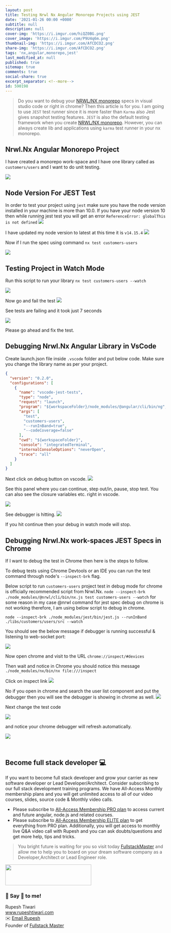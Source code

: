 ```yaml
---
layout: post
title: Testing Nrwl Nx Angular Monorepo Projects using JEST
date: '2021-01-26 00:00 +0000'
subtitle: null
description: null
cover-img: 'https://i.imgur.com/hiQZ0BG.png'
cover_image: 'https://i.imgur.com/P9U4q6m.png'
thumbnail-img: 'https://i.imgur.com/AfCDCO2.png'
share-img: 'https://i.imgur.com/AfCDCO2.png'
tags: 'nx,angular,monorepo,jest'
last_modified_at: null
published: true
sitemap: true
comments: true
social-share: true
excerpt_separator: <!--more-->
id: 590198
---
```



> Do you want to debug your  [NRWL/NX monorepo](https://nx.dev/) specs in visual studio code or right in chrome? Then this article is for you. I am going to use `JEST` test runner since it is more faster than `Karma` also Jest gives snapshot testing features. `JEST` is also the default testing framework when you create [NRWL/NX monorepo](https://nx.dev/). However, you can always create lib and applications using `karma` test runner in your nx monorepo. 

## Nrwl.Nx Angular Monorepo Project
I have created a monorepo work-space and I have one library called as `customers/users` and I want to do unit testing.

![](https://i.imgur.com/J04LNHO.png)

## Node Version For JEST Test
In order to test your project using `jest` make sure you have the node version installed in your machine is more than 10.0. If you have your node version 10 then while running jest test you will get an error `ReferenceError: globalThis is not defined`
![](https://i.imgur.com/0HBpljW.png)

I have updated my node version to latest at this time it is `v14.15.4` 
![](https://i.imgur.com/RQ7M9ID.png)

Now if I run the spec using command `nx test customers-users`

![](https://i.imgur.com/B3YXZO1.png)



## Testing Project in Watch Mode
Run this script to run your library `nx test customers-users --watch` 

![](https://i.imgur.com/AzXpuyi.png)

Now go and fail the test
![](https://i.imgur.com/xG9Yedk.png)


See tests are failing and it took just 7 seconds

![](https://i.imgur.com/2m4yyvX.png)

Please go ahead and fix the test. 

## Debugging Nrwl.Nx Angular Library in VsCode

Create launch.json file inside `.vscode` folder and put below code.
Make sure you change the library name as per your project.

```json
{
  "version": "0.2.0",
  "configurations": [
    {
      "name": "vscode-jest-tests",
      "type": "node",
      "request": "launch",
      "program": "${workspaceFolder}/node_modules/@angular/cli/bin/ng",
      "args": [
        "test",
        "customers-users",
        "--runInBand=true",
        "--codeCoverage=false"
      ],
      "cwd": "${workspaceFolder}",
      "console": "integratedTerminal",
      "internalConsoleOptions": "neverOpen",
      "trace": "all"
    }
  ]
}
```
Next click on debug button on vscode. 
![](https://i.imgur.com/1ynnvVj.png)

See this panel where you can continue, step out/in, pause, stop test.
You can also see the closure variables etc. right in vscode. 

![](https://i.imgur.com/JuO7vhw.png)

See debugger is hitting. 
![](https://i.imgur.com/rRsdRqO.png)

If you hit continue then your debug in watch mode will stop.


## Debugging Nrwl.Nx work-spaces JEST Specs in Chrome

If I want to debug the test in Chrome then here is the steps to follow.

To debug tests using Chrome Devtools or an IDE you can run the test command through node's `--inspect-brk` flag.

Below script to run `customers-users` project test in debug mode for chrome is officially recommended script from Nrwl.Nx.
`node --inspect-brk ./node_modules/@nrwl/cli/bin/nx.js test customers-users --watch` for some reason in my case @nrwl command for jest spec debug on chrome is not working therefore, I am using below script to debug in chrome. 

`node --inspect-brk ./node_modules/jest/bin/jest.js --runInBand ./libs/customers/users/src --watch`

You should see the below message if debugger is running successful & listening to web-socket port:

![](https://i.imgur.com/EQUF4jf.png)

Now open chrome and visit to the URL `chrome://inspect/#devices`

Then wait and notice in Chrome you should notice this message `./node_modules/nx/bin/nx file:///inspect`

Click on inspect link 
![](https://i.imgur.com/ahaKWeQ.png)

No if you open in chrome and search the user list component and put the debugger then you will see the debugger is showing in chrome as well. 
![](https://i.imgur.com/Tbx52XW.png)

Next change the test code 

![](https://i.imgur.com/QIvpKjf.png)

and notice your chrome debugger will refresh automatically.

![](https://i.imgur.com/rx7bxrY.png)


<br/>

## Become full stack developer 💻

If you want to become full stack developer and grow your carrier as new software developer or Lead Developer/Architect. Consider subscribing to our full stack development training programs. We have All-Access Monthly membership plans and you will get unlimited access to all of our video courses, slides, source code & Monthly video calls.

- Please subscribe to [All-Access Membership PRO plan](https://www.fullstackmaster.net/pro) to access current and future angular, node.js and related courses.
- Please subscribe to [All-Access Membership ELITE plan](https://www.fullstackmaster.net/elite) to get everything from PRO plan. Additionally, you will get access to monthly live Q&A video call with Rupesh and you can ask doubts/questions and get more help, tips and tricks.

> You bright future is waiting for you so visit today [FullstackMaster](www.fullstackmaster.net) and allow me to help you to board on your dream software company as a Developer,Architect or Lead Engineer role.
<a href="https://www.fullstackmaster.net">
    <img height="65" src="https://i.imgur.com/9OCLciM.png" width="270">
</a>
 

<br/>

### 💖 Say 👋 to me! 

<div> 
Rupesh Tiwari </div><div>
<a href="https://www.rupeshtiwari.com"> www.rupeshtiwari.com</a> </div><div>
✉️ <a href="mailto:fullstackmaster1@gmail.com?subject=Hi"> Email Rupesh</a> </div><div>
Founder of <a href="https://www.fullstackmaster.net"> Fullstack Master</a></div><div>
</div>



